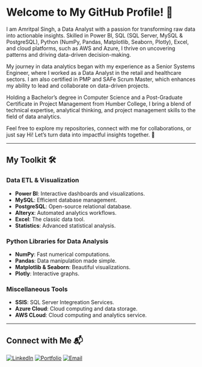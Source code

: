 # Welcome to My GitHub Profile! 🚀  
I am Amritpal Singh, a Data Analyst with a passion for transforming raw data into actionable insights. Skilled in Power BI, SQL (SQL Server, MySQL & PostgreSQL), Python (NumPy, Pandas, Matplotlib, Seaborn, Plotly), Excel, and cloud platforms, such as AWS and Azure, I thrive on uncovering patterns and driving data-driven decision-making.

My journey in data analytics began with my experience as a Senior Systems Engineer, where I worked as a Data Analyst in the retail and healthcare sectors. I am also certified in PMP and SAFe Scrum Master, which enhances my ability to lead and collaborate on data-driven projects.

Holding a Bachelor’s degree in Computer Science and a Post-Graduate Certificate in Project Management from Humber College, I bring a blend of technical expertise, analytical thinking, and project management skills to the field of data analytics.

Feel free to explore my repositories, connect with me for collaborations, or just say Hi! Let’s turn data into impactful insights together. 🚀


---

## My Toolkit 🛠️
### **Data ETL & Visualization**
- **Power BI**: Interactive dashboards and visualizations.
- **MySQL**: Efficient database management.
- **PostgreSQL**: Open-source relational database.
- **Alteryx**: Automated analytics workflows.
- **Excel**: The classic data tool.
- **Statistics**: Advanced statistical analysis.

### **Python Libraries for Data Analysis**
- **NumPy**: Fast numerical computations.
- **Pandas**: Data manipulation made simple.
- **Matplotlib & Seaborn**: Beautiful visualizations.
- **Plotly**: Interactive graphs.

### **Miscellaneous Tools**
- **SSIS**: SQL Server Integreation Services.
- **Azure Cloud**: Cloud computing and data storage.
- **AWS CLoud**: Cloud computing and analytics service.

---

## Connect with Me 📬
[![LinkedIn](https://img.shields.io/badge/LinkedIn-blue)](https://linkedin.com/in/amrit4385)
[![Portfolio](https://img.shields.io/badge/Portfolio-grey)](https://yourportfolio.com)
[![Email](https://img.shields.io/badge/Email-red)](mailto:singhap211@gmail.com)
